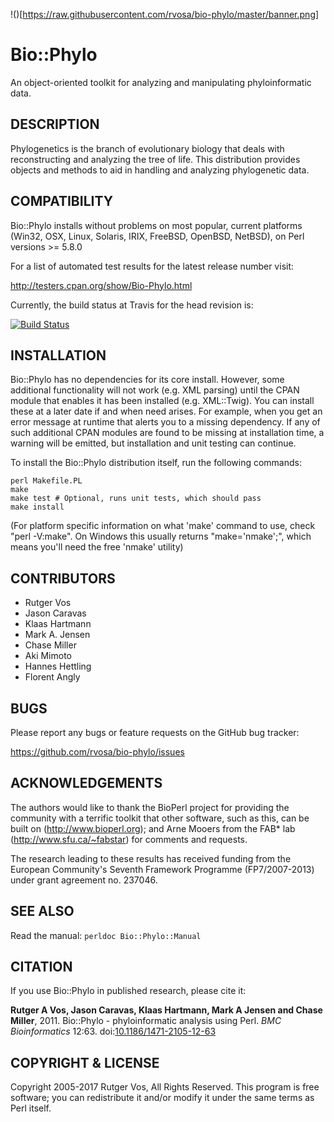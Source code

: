 !()[https://raw.githubusercontent.com/rvosa/bio-phylo/master/banner.png]

Bio::Phylo
==========

An object-oriented toolkit for analyzing and manipulating phyloinformatic data. 

DESCRIPTION
-----------
Phylogenetics is the branch of evolutionary biology that deals with reconstructing and 
analyzing the tree of life. This distribution provides objects and methods to aid in 
handling and analyzing phylogenetic data.

COMPATIBILITY
-------------
Bio::Phylo installs without problems on most popular, current platforms (Win32, OSX, 
Linux, Solaris, IRIX, FreeBSD, OpenBSD, NetBSD), on Perl versions >= 5.8.0

For a list of automated test results for the latest release number visit:

http://testers.cpan.org/show/Bio-Phylo.html

Currently, the build status at Travis for the head revision is:

[![Build Status](https://travis-ci.org/rvosa/bio-phylo.svg?branch=master)](https://travis-ci.org/rvosa/bio-phylo)

INSTALLATION
------------
Bio::Phylo has no dependencies for its core install. However, some additional 
functionality will not work (e.g. XML parsing) until the CPAN module that enables 
it has been installed (e.g. XML::Twig). You can install these at a later date if 
and when need arises. For example, when you get an error message at runtime that 
alerts you to a missing dependency. If any of such additional CPAN modules are 
found to be missing at installation time, a warning will be emitted, but 
installation and unit testing can continue.

To install the Bio::Phylo distribution itself, run the following commands: 

    perl Makefile.PL
    make
    make test # Optional, runs unit tests, which should pass
    make install
 
(For platform specific information on what 'make' command to use, check "perl -V:make". 
On Windows this usually returns "make='nmake';", which means you'll need the free 'nmake' 
utility)

CONTRIBUTORS
------------
* Rutger Vos
* Jason Caravas
* Klaas Hartmann
* Mark A. Jensen
* Chase Miller
* Aki Mimoto
* Hannes Hettling
* Florent Angly

BUGS
----
Please report any bugs or feature requests on the GitHub bug tracker:

https://github.com/rvosa/bio-phylo/issues
 
ACKNOWLEDGEMENTS
----------------
The authors would like to thank the BioPerl project for providing the community
with a terrific toolkit that other software, such as this, can be built on
(http://www.bioperl.org); and Arne Mooers from the FAB* lab (http://www.sfu.ca/~fabstar) 
for comments and requests.

The research leading to these results has received funding from the European
Community's Seventh Framework Programme (FP7/2007-2013) under grant agreement
no. 237046.

SEE ALSO
--------
Read the manual: `perldoc Bio::Phylo::Manual`

CITATION
--------
If you use Bio::Phylo in published research, please cite it:

**Rutger A Vos, Jason Caravas, Klaas Hartmann, Mark A Jensen
and Chase Miller**, 2011. Bio::Phylo - phyloinformatic analysis using Perl.
_BMC Bioinformatics_ 12:63.
doi:[10.1186/1471-2105-12-63](http://doi.org/10.1186/1471-2105-12-63)

COPYRIGHT & LICENSE
-------------------
Copyright 2005-2017 Rutger Vos, All Rights Reserved. This program is free software; 
you can redistribute it and/or modify it under the same terms as Perl itself.


